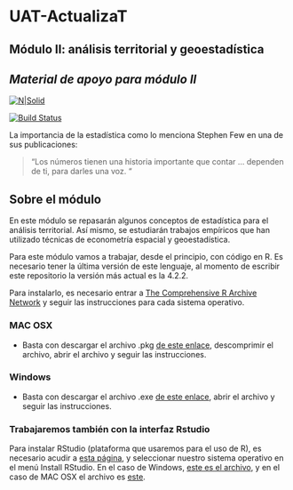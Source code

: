# UAT-ActualizaT
## Módulo II: análisis territorial y geoestadística
## _Material de apoyo para módulo II_
[![N|Solid](https://fiuat.mx/images/FIANS_UAT_FI_TAMPICO.png)](https://fiuat.mx/)

[![Build Status](https://travis-ci.org/joemccann/dillinger.svg?branch=master)](https://travis-ci.org/joemccann/dillinger)

La importancia de la estadística como lo menciona Stephen Few en una de sus publicaciones:
> “Los números tienen una historia importante que contar ...
> dependen de ti, para darles una voz. “

## Sobre el módulo
En este módulo se repasarán algunos conceptos de estadística para el análisis territorial. Así mismo, se estudiarán trabajos empíricos que han utilizado técnicas de econometría espacial y geoestadística. 

Para este módulo vamos a trabajar, desde el principio, con código en R. Es necesario tener la última versión de este lenguaje, al momento de escribir este repositorio la versión más actual es la 4.2.2.

Para instalarlo, es necesario entrar a [The Comprehensive R Archive Network](https://cran.r-project.org/) y seguir las instrucciones para cada sistema operativo.
### MAC OSX
* Basta con descargar el archivo .pkg [de este enlace](https://cran.r-project.org/bin/macosx/base/R-4.2.2.pkg), descomprimir el archivo, abrir el archivo y seguir las instrucciones.
### Windows
* Basta con descargar el archivo .exe [de este enlace](https://cran.r-project.org/bin/windows/base/R-4.2.2-win.exe), abrir el archivo y seguir las instrucciones.
### Trabajaremos también con la interfaz Rstudio
Para instalar RStudio (plataforma que usaremos para el uso de R), es necesario acudir a [esta página](https://posit.co/download/rstudio-desktop/), y seleccionar nuestro sistema operativo en el menú Install RStudio. En el caso de Windows, [este es el archivo](https://download1.rstudio.org/electron/windows/RStudio-2022.12.0-353.exe), y en el caso de MAC OSX el archivo es [este](https://download1.rstudio.org/electron/macos/RStudio-2022.12.0-353.dmg).
